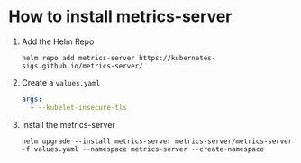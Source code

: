 # How to install metrics-server

1. Add the Helm Repo
    ```
    helm repo add metrics-server https://kubernetes-sigs.github.io/metrics-server/
    ```
2. Create a `values.yaml`
    ```yaml
    args:
      - --kubelet-insecure-tls
    ```
3. Install the metrics-server
    ```
    helm upgrade --install metrics-server metrics-server/metrics-server -f values.yaml --namespace metrics-server --create-namespace
    ```
